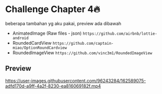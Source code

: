 # Challenge Chapter 4:fire:

beberapa tambahan yg aku pakai, preview ada dibawah
- AnimatedImage (Raw files - json) `https://github.com/airbnb/lottie-android`
- RoundedCardView `https://github.com/captain-miao/OptionRoundCardview`
- RoundedImageView `https://github.com/vinc3m1/RoundedImageView`

## Preview

https://user-images.githubusercontent.com/96243284/162589075-adfd170d-a9ff-4a2f-8230-ea816069182f.mp4

